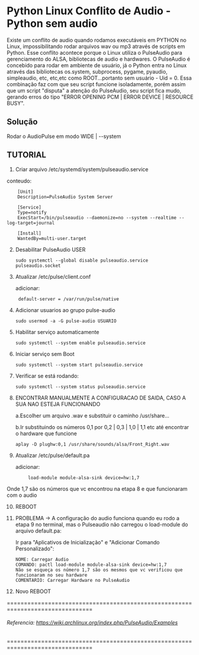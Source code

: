# Python Linux Conflito de Audio - Python sem audio
Existe um conflito de audio quando rodamos executáveis em PYTHON no Linux, impossibilitando rodar arquivos wav ou mp3 através de scripts em Python.
Esse conflito acontece porque o Linux utiliza o PulseAudio para gerenciamento do ALSA, bibliotecas de audio e hardwares.
O PulseAudio é concebido para rodar em ambiente de usuário, já o Python entra no Linux através das bibliotecas os.system, subprocess, pygame, pyaudio, simpleaudio, etc, etc,etc como ROOT...portanto sem usuário - Uid = 0.
Essa combinação faz com que seu script funcione isoladamente, porém assim que um script "disputa" a atenção do PulseAudio, seu script fica mudo, gerando erros do tipo "ERROR OPENING PCM | ERROR DEVICE | RESOURCE BUSY".

## Solução
Rodar o AudioPulse em modo WIDE | --system

## TUTORIAL

1. Criar arquivo /etc/systemd/system/pulseaudio.service

conteudo:
```
    [Unit]
    Description=PulseAudio System Server

    [Service]
    Type=notify
    ExecStart=/bin/pulseaudio --daemonize=no --system --realtime --log-target=journal

    [Install]
    WantedBy=multi-user.target
```


2. Desabilitar PulseAudio USER

    ```sudo systemctl --global disable pulseaudio.service pulseaudio.socket```


3. Atualizar /etc/pulse/client.conf

    adicionar:
    
        default-server = /var/run/pulse/native


4. Adicionar usuarios ao grupo pulse-audio

    ```sudo usermod -a -G pulse-audio USUARIO```


5. Habilitar serviço automaticamente

    ```sudo systemctl --system enable pulseaudio.service```


6. Iniciar serviço sem Boot

    ```sudo systemctl --system start pulseaudio.service```


7. Verificar se está rodando:

    ```sudo systemctl --system status pulseaudio.service```


8. ENCONTRAR MANUALMENTE A CONFIGURACAO DE SAIDA, CASO A SUA NAO ESTEJA FUNCIONANDO

    a.Escolher um arquivo .wav e substituir o caminho /usr/share...
    
    b.Ir substituindo os números 0,1 por 0,2 | 0,3 | 1,0 | 1,1 etc até encontrar o hardware que funcione 

    ```aplay -D plughw:0,1 /usr/share/sounds/alsa/Front_Right.wav```


9. Atualizar /etc/pulse/default.pa

    adicionar:
```
        load-module module-alsa-sink device=hw:1,7
```
   Onde 1,7 são os números que vc encontrou na etapa 8 e que funcionaram com o audio

10. REBOOT

11. PROBLEMA -> A configuração do audio funciona quando eu rodo a etapa 9 no terminal, mas o Pulseaudio não carregou o load-module do arquivo default.pa:

    Ir para "Aplicativos de Inicialização" e "Adicionar Comando Personalizado":
        
        NOME: Carregar Audio
        COMANDO: pactl load-module module-alsa-sink device=hw:1,7
        Não se esqueça os número 1,7 são os mesmos que vc verificou que funcionaram no seu hardware
        COMENTARIO: Carregar Hardware no PulseAudio

12. Novo REBOOT

===============================================================================
###### Referencia: https://wiki.archlinux.org/index.php/PulseAudio/Examples
===============================================================================
